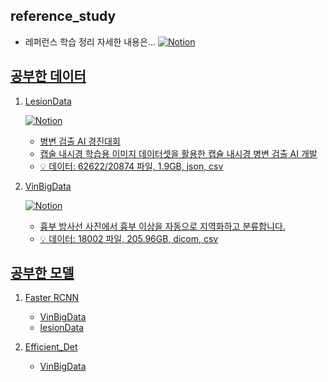 ## reference_study
- 레퍼런스 학습 정리 자세한 내용은...
 <a href="https://www.notion.so/wew1202/0c010d8eb9f1439e9af13573cc629aed">![Notion](https://img.shields.io/badge/Notion-%23000000.svg?style=for-the-badge&logo=notion&logoColor=white)
 
 ## 공부한 데이터
 
 
 1. LesionData
 
     <a href="https://www.notion.so/wew1202/AI-e267ef5c89ff41788ce4f5aae9fa9ed1">![Notion](https://img.shields.io/badge/Notion-%23000000.svg?style=for-the-badge&logo=notion&logoColor=white)
     
     - 병변 검출 AI 경진대회
     - 캡술 내시경 학습용 이미지 데이터셋을 활용한 캡슐 내시경 병변 검출 AI 개발
     - 💡 데이터: 62622/20874 파일, 1.9GB, json, csv


 2. VinBigData
  
      <a href=" https://www.notion.so/wew1202/VinBigData-X-030fb66945ba42b79889a8b63f3f5d23">![Notion](https://img.shields.io/badge/Notion-%23000000.svg?style=for-the-badge&logo=notion&logoColor=white)

     - 흉부 방사선 사진에서 흉부 이상을 자동으로 지역화하고 분류합니다.
     - 💡 데이터: 18002 파일, 205.96GB, dicom, csv


## 공부한 모델


1. Faster RCNN
   -  VinBigData
   -  lesionData

2. Efficient_Det
   -  VinBigData
